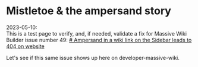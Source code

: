 # Mistletoe & the ampersand story

2023-05-10:  
This is a test page to verify, and, if needed, validate a fix for Massive Wiki Builder issue number 49: [# Ampersand in a wiki link on the Sidebar leads to 404 on website](https://github.com/peterkaminski/massivewikibuilder/issues/49)

Let's see if this same issue shows up here on developer-massive-wiki.
